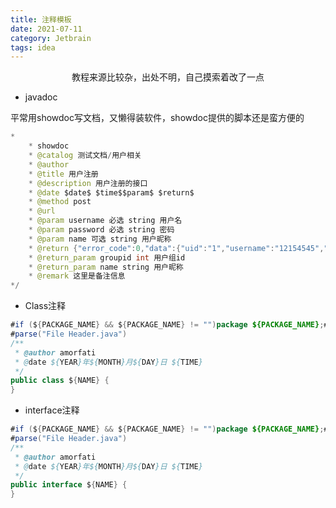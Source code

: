```yaml
---
title: 注释模板
date: 2021-07-11
category: Jetbrain
tags: idea
---
```


<center>教程来源比较杂，出处不明，自己摸索着改了一点</center>

<!--more-->

- javadoc

平常用showdoc写文档，又懒得装软件，showdoc提供的脚本还是蛮方便的

```java
*
	* showdoc
	* @catalog 测试文档/用户相关
    * @author 
	* @title 用户注册
	* @description 用户注册的接口
    * @date $date$ $time$$param$ $return$
	* @method post
	* @url 
	* @param username 必选 string 用户名  
	* @param password 必选 string 密码  
	* @param name 可选 string 用户昵称  
	* @return {"error_code":0,"data":{"uid":"1","username":"12154545","name":"吴系挂","groupid":2,"reg_time":"1436864169","last_login_time":"0"}}
	* @return_param groupid int 用户组id
	* @return_param name string 用户昵称
	* @remark 这里是备注信息
*/
```



- Class注释

```java
#if (${PACKAGE_NAME} && ${PACKAGE_NAME} != "")package ${PACKAGE_NAME};#end
#parse("File Header.java")
/**
 * @author amorfati
 * @date ${YEAR}年${MONTH}月${DAY}日 ${TIME}
 */
public class ${NAME} {
}
```

- interface注释

```java
#if (${PACKAGE_NAME} && ${PACKAGE_NAME} != "")package ${PACKAGE_NAME};#end
#parse("File Header.java")
/**
 * @author amorfati
 * @date ${YEAR}年${MONTH}月${DAY}日 ${TIME}
 */
public interface ${NAME} {
}

```

